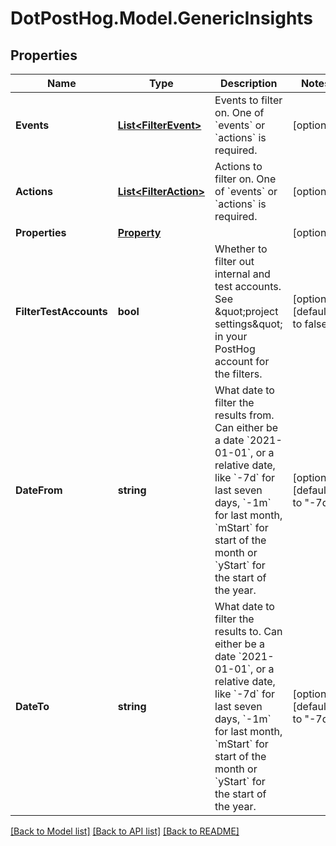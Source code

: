 # DotPostHog.Model.GenericInsights

## Properties

Name | Type | Description | Notes
------------ | ------------- | ------------- | -------------
**Events** | [**List&lt;FilterEvent&gt;**](FilterEvent.md) | Events to filter on. One of &#x60;events&#x60; or &#x60;actions&#x60; is required. | [optional] 
**Actions** | [**List&lt;FilterAction&gt;**](FilterAction.md) | Actions to filter on. One of &#x60;events&#x60; or &#x60;actions&#x60; is required. | [optional] 
**Properties** | [**Property**](Property.md) |  | [optional] 
**FilterTestAccounts** | **bool** | Whether to filter out internal and test accounts. See \&quot;project settings\&quot; in your PostHog account for the filters. | [optional] [default to false]
**DateFrom** | **string** | What date to filter the results from. Can either be a date &#x60;2021-01-01&#x60;, or a relative date, like &#x60;-7d&#x60; for last seven days, &#x60;-1m&#x60; for last month, &#x60;mStart&#x60; for start of the month or &#x60;yStart&#x60; for the start of the year. | [optional] [default to "-7d"]
**DateTo** | **string** | What date to filter the results to. Can either be a date &#x60;2021-01-01&#x60;, or a relative date, like &#x60;-7d&#x60; for last seven days, &#x60;-1m&#x60; for last month, &#x60;mStart&#x60; for start of the month or &#x60;yStart&#x60; for the start of the year. | [optional] [default to "-7d"]

[[Back to Model list]](../README.md#documentation-for-models) [[Back to API list]](../README.md#documentation-for-api-endpoints) [[Back to README]](../README.md)

